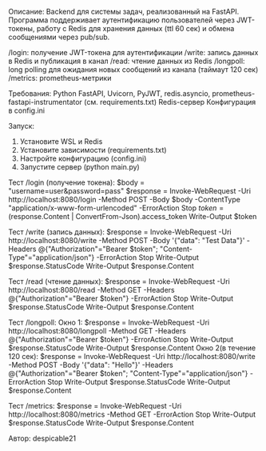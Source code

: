 Описание:
Backend для системы задач, реализованный на FastAPI. Программа поддерживает аутентификацию пользователей через JWT-токены, работу с Redis для хранения данных (ttl 60 сек) и обмена сообщениями через pub/sub.

/login: получение JWT-токена для аутентификации
/write: запись данных в Redis и публикация в канал
/read: чтение данных из Redis
/longpoll: long polling для ожидания новых сообщений из канала (таймаут 120 сек)
/metrics: prometheus-метрики

Требования:
Python
FastAPI, Uvicorn, PyJWT, redis.asyncio, prometheus-fastapi-instrumentator (см. requirements.txt)
Redis-сервер
Конфигурация в config.ini

Запуск:
1. Установите WSL и Redis
2. Установите зависимости (requirements.txt)
3. Настройте конфигурацию (config.ini)
4. Запустите сервер (python main.py)

Тест /login (получение токена):
$body = "username=user&password=pass"
$response = Invoke-WebRequest -Uri http://localhost:8080/login -Method POST -Body $body -ContentType "application/x-www-form-urlencoded" -ErrorAction Stop
$token = ($response.Content | ConvertFrom-Json).access_token
Write-Output $token

Тест /write (запись данных):
$response = Invoke-WebRequest -Uri http://localhost:8080/write -Method POST -Body '{"data": "Test Data"}' -Headers @{"Authorization"="Bearer $token"; "Content-Type"="application/json"} -ErrorAction Stop
Write-Output $response.StatusCode
Write-Output $response.Content

Тест /read (чтение данных):
$response = Invoke-WebRequest -Uri http://localhost:8080/read -Method GET -Headers @{"Authorization"="Bearer $token"} -ErrorAction Stop
Write-Output $response.StatusCode
Write-Output $response.Content

Тест /longpoll:
Окно 1:
$response = Invoke-WebRequest -Uri http://localhost:8080/longpoll -Method GET -Headers @{"Authorization"="Bearer $token"} -ErrorAction Stop
Write-Output $response.StatusCode
Write-Output $response.Content
Окно 2(в течение 120 сек):
$response = Invoke-WebRequest -Uri http://localhost:8080/write -Method POST -Body '{"data": "Hello"}' -Headers @{"Authorization"="Bearer $token"; "Content-Type"="application/json"} -ErrorAction Stop
Write-Output $response.StatusCode
Write-Output $response.Content

Тест /metrics:
$response = Invoke-WebRequest -Uri http://localhost:8080/metrics -Method GET -ErrorAction Stop
Write-Output $response.StatusCode
Write-Output $response.Content



Автор: despicable21
